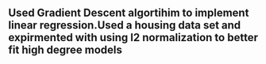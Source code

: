 ## Used Gradient Descent algortihim to implement linear regression.Used a housing data set and expirmented with using l2 normalization to better fit high degree models
